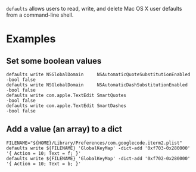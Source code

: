 `defaults` allows users to read, write, and delete Mac OS X user defaults from a command-line shell.

# Examples

## Set some boolean values

```
defaults write NSGlobalDomain     NSAutomaticQuoteSubstitutionEnabled -bool false
defaults write NSGlobalDomain     NSAutomaticDashSubstitutionEnabled  -bool false
defaults write com.apple.TextEdit SmartQuotes                         -bool false
defaults write com.apple.TextEdit SmartDashes                         -bool false
```

## Add a value (an array) to a dict

```
FILENAME="${HOME}/Library/Preferences/com.googlecode.iterm2.plist"
defaults write ${FILENAME} 'GlobalKeyMap' -dict-add '0xf703-0x280000' '{ Action = 10; Text = f; }'
defaults write ${FILENAME} 'GlobalKeyMap' -dict-add '0xf702-0x280000' '{ Action = 10; Text = b; }'
```

